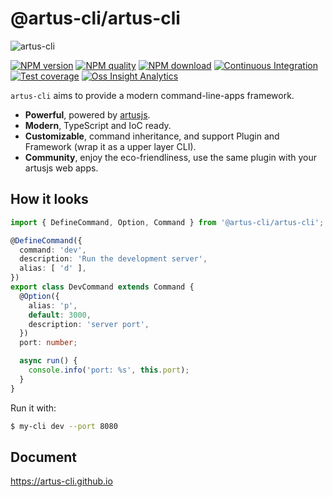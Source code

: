 # @artus-cli/artus-cli

![artus-cli](https://socialify.git.ci/artus-cli/artus-cli/image?description=1&descriptionEditable=__________%20%20CLI%20framework%20with%20modern%20features%20%20__________%20%20%20%20%20%20%20%20%20%20%20%20%20%20%F0%9F%92%AA%20Powerful%20%2B%20%F0%9F%9A%80%20Modern%20%2B%20%F0%9F%8E%A2%20Customizable&font=Source%20Code%20Pro&language=1&name=1&owner=1&pattern=Circuit%20Board&theme=Dark)

[![NPM version](https://img.shields.io/npm/v/@artus-cli/artus-cli.svg?style=flat-square)](https://npmjs.org/package/@artus-cli/artus-cli)
[![NPM quality](https://img.shields.io/npms-io/final-score/@artus-cli/artus-cli.svg?style=flat-square)](https://npmjs.org/package/@artus-cli/artus-cli)
[![NPM download](https://img.shields.io/npm/dm/@artus-cli/artus-cli.svg?style=flat-square)](https://npmjs.org/package/@artus-cli/artus-cli)
[![Continuous Integration](https://github.com/artus-cli/artus-cli/actions/workflows/ci.yml/badge.svg)](https://github.com/artus-cli/artus-cli/actions/workflows/ci.yml)
[![Test coverage](https://img.shields.io/codecov/c/github/artus-cli/artus-cli.svg?style=flat-square)](https://codecov.io/gh/artus-cli/artus-cli)
[![Oss Insight Analytics](https://img.shields.io/badge/OssInsight-artus--cli%2Fartus--cli-blue.svg?style=flat-square)](https://ossinsight.io/analyze/artus-cli/artus-cli)

`artus-cli` aims to provide a modern command-line-apps framework.

- **Powerful**, powered by [artusjs](https://github.com/artusjs).
- **Modern**, TypeScript and IoC ready.
- **Customizable**, command inheritance, and support Plugin and Framework (wrap it as a upper layer CLI).
- **Community**, enjoy the eco-friendliness, use the same plugin with your artusjs web apps.


## How it looks

```ts
import { DefineCommand, Option, Command } from '@artus-cli/artus-cli';

@DefineCommand({
  command: 'dev',
  description: 'Run the development server',
  alias: [ 'd' ],
})
export class DevCommand extends Command {
  @Option({
    alias: 'p',
    default: 3000,
    description: 'server port',
  })
  port: number;

  async run() {
    console.info('port: %s', this.port);
  }
}
```

Run it with:

```bash
$ my-cli dev --port 8080
```


## Document

https://artus-cli.github.io

